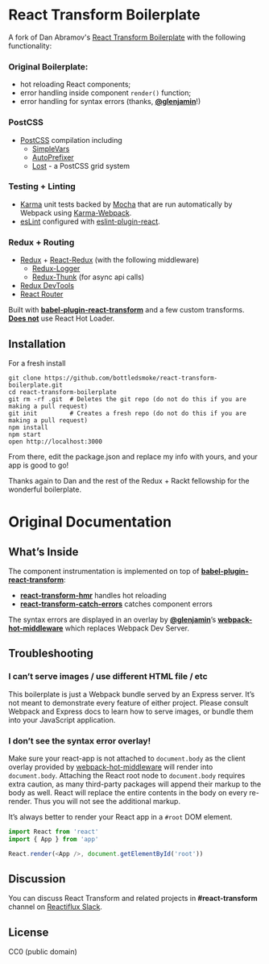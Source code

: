 React Transform Boilerplate
=====================

A fork of Dan Abramov's [React Transform Boilerplate](https://github.com/gaearon/react-transform-boilerplate) with the following functionality:

### Original Boilerplate:
* hot reloading React components;
* error handling inside component `render()` function;
* error handling for syntax errors (thanks, **[@glenjamin](https://github.com/glenjamin)**!)

### PostCSS
* [PostCSS](https://github.com/postcss/postcss) compilation including
  * [SimpleVars](https://github.com/postcss/postcss-simple-vars)
  * [AutoPrefixer](https://github.com/postcss/autoprefixer)
  * [Lost](https://github.com/corysimmons/lost) - a PostCSS grid system

### Testing + Linting
* [Karma](http://karma-runner.github.io/0.13/index.html) unit tests backed by [Mocha](https://mochajs.org/) that are run automatically by Webpack using [Karma-Webpack](https://github.com/webpack/karma-webpack).
* [esLint](http://eslint.org/) configured with [eslint-plugin-react](https://github.com/yannickcr/eslint-plugin-react).

### Redux + Routing
* [Redux](https://github.com/rackt/redux) + [React-Redux](https://github.com/rackt/react-redux) (with the following middleware)
  * [Redux-Logger](https://github.com/fcomb/redux-logger)
  * [Redux-Thunk](https://github.com/gaearon/redux-thunk) (for async api calls)
* [Redux DevTools](https://github.com/gaearon/redux-devtools)
* [React Router](https://github.com/rackt/react-router)


Built with **[babel-plugin-react-transform](https://github.com/gaearon/babel-plugin-react-transform)** and a few custom transforms.
**[Does not](https://medium.com/@dan_abramov/the-death-of-react-hot-loader-765fa791d7c4)** use React Hot Loader.


## Installation

For a fresh install

```
git clone https://github.com/bottledsmoke/react-transform-boilerplate.git
cd react-transform-boilerplate
git rm -rf .git  # Deletes the git repo (do not do this if you are making a pull request)
git init         # Creates a fresh repo (do not do this if you are making a pull request)
npm install
npm start
open http://localhost:3000
```

From there, edit the package.json and replace my info with yours, and your app is good to go!

Thanks again to Dan and the rest of the Redux + Rackt fellowship for the wonderful boilerplate.


# Original Documentation

## What’s Inside


The component instrumentation is implemented on top of **[babel-plugin-react-transform](https://github.com/gaearon/babel-plugin-react-transform)**:

* **[react-transform-hmr](https://github.com/gaearon/react-transform-hmr)** handles hot reloading
* **[react-transform-catch-errors](https://github.com/gaearon/react-transform-catch-errors)** catches component errors

The syntax errors are displayed in an overlay by **[@glenjamin](https://github.com/glenjamin)**’s **[webpack-hot-middleware](https://github.com/glenjamin/webpack-hot-middleware)** which replaces Webpack Dev Server.

## Troubleshooting

### I can’t serve images / use different HTML file / etc

This boilerplate is just a Webpack bundle served by an Express server. It’s not meant to demonstrate every feature of either project. Please consult Webpack and Express docs to learn how to serve images, or bundle them into your JavaScript application.

### I don’t see the syntax error overlay!

Make sure your react-app is not attached to `document.body` as the client overlay provided by [webpack-hot-middleware](https://github.com/glenjamin/webpack-hot-middleware) will render into `document.body`.
Attaching the React root node to `document.body` requires extra caution, as many third-party packages will append their markup to the body as well. React will replace the entire contents in the body on every re-render. Thus you will not see the additional markup.

It’s always better to render your React app in a `#root` DOM element.

```js
import React from 'react'
import { App } from 'app'

React.render(<App />, document.getElementById('root'))
```

## Discussion

You can discuss React Transform and related projects in **#react-transform** channel on [Reactiflux Slack](http://reactiflux.com).

## License

CC0 (public domain)
